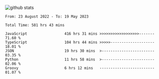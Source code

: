 
![github stats](https://github-readme-stats.vercel.app/api?username=realmahd1&show_icons=true&theme=codeSTACKr&hide_rank=true&count_private=true)

<!--START_SECTION:waka-->

```text
From: 23 August 2022 - To: 19 May 2023

Total Time: 581 hrs 43 mins

JavaScript                 416 hrs 31 mins >>>>>>>>>>>>>>>>>>-------   71.60 %
TypeScript                 104 hrs 44 mins >>>>>--------------------   18.01 %
JSON                       19 hrs 30 mins  >------------------------   03.35 %
Python                     11 hrs 58 mins  >------------------------   02.06 %
Groovy                     6 hrs 12 mins   -------------------------   01.07 %
```

<!--END_SECTION:waka-->
